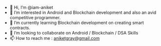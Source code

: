 - 👋 Hi, I’m @iam-aniket
- 👀 I’m interested in Android and Blockchain development and also an avid competitive programmer.
- 🌱 I’m currently learning Blockchain development on creating smart contracts.
- 💞️ I’m looking to collaborate on Android / Blockchain / DSA Skills
- 📫 How to reach me : aniketgray@gmail.com

<!---
iam-aniket/iam-aniket is a ✨ special ✨ repository because its `README.md` (this file) appears on your GitHub profile.
You can click the Preview link to take a look at your changes.
--->
